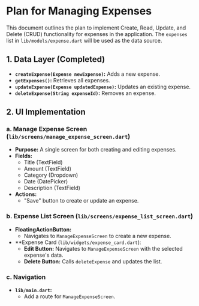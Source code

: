 # Plan for Managing Expenses

This document outlines the plan to implement Create, Read, Update, and Delete (CRUD) functionality for expenses in the application. The `expenses` list in `lib/models/expense.dart` will be used as the data source.

## 1. Data Layer (Completed)

- **`createExpense(Expense newExpense)`:** Adds a new expense.
- **`getExpenses()`:** Retrieves all expenses.
- **`updateExpense(Expense updatedExpense)`:** Updates an existing expense.
- **`deleteExpense(String expenseId)`:** Removes an expense.

## 2. UI Implementation

### a. Manage Expense Screen (`lib/screens/manage_expense_screen.dart`)

- **Purpose:** A single screen for both creating and editing expenses.
- **Fields:**
  - Title (TextField)
  - Amount (TextField)
  - Category (Dropdown)
  - Date (DatePicker)
  - Description (TextField)
- **Actions:**
  - "Save" button to create or update an expense.

### b. Expense List Screen (`lib/screens/expense_list_screen.dart`)

- **FloatingActionButton:**
  - Navigates to `ManageExpenseScreen` to create a new expense.
- **Expense Card (`lib/widgets/expense_card.dart`):
  - **Edit Button:** Navigates to `ManageExpenseScreen` with the selected expense's data.
  - **Delete Button:** Calls `deleteExpense` and updates the list.

### c. Navigation

- **`lib/main.dart`:**
  - Add a route for `ManageExpenseScreen`.